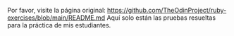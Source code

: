 Por favor, visite la página original: https://github.com/TheOdinProject/ruby-exercises/blob/main/README.md 
Aquí solo están las pruebas resueltas para la práctica de mis estudiantes.
